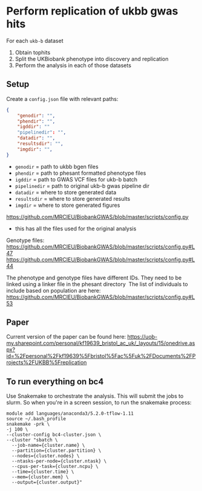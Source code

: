 # Perform replication of ukbb gwas hits

For each `ukb-b` dataset

1. Obtain tophits
2. Split the UKBiobank phenotype into discovery and replication
3. Perform the analysis in each of those datasets

## Setup

Create a `config.json` file with relevant paths:

```json
{
    "genodir": "",
    "phendir": "",
    "igddir": ""
    "pipelinedir": "",
    "datadir": "",
    "resultsdir": "",
    "imgdir": "",
}
```

* `genodir` = path to ukbb bgen files
* `phendir` = path to phesant formatted phenotype files
* `igddir` = path to GWAS VCF files for ukb-b batch
* `pipelinedir` = path to original ukb-b gwas pipeline dir
* `datadir` = where to store generated data
* `resultsdir` = where to store generated results
* `imgdir` = where to store generated figures

https://github.com/MRCIEU/BiobankGWAS/blob/master/scripts/config.py
- this has all the files used for the original analysis

Genotype files:
https://github.com/MRCIEU/BiobankGWAS/blob/master/scripts/config.py#L47
https://github.com/MRCIEU/BiobankGWAS/blob/master/scripts/config.py#L44

The phenotype and genotype files have different IDs. They need to be linked using a linker file in the phesant directory
﻿
The list of individuals to include based on population are here: https://github.com/MRCIEU/BiobankGWAS/blob/master/scripts/config.py#L53

## Paper

Current version of the paper can be found here:
https://uob-my.sharepoint.com/personal/kf19639_bristol_ac_uk/_layouts/15/onedrive.aspx?id=%2Fpersonal%2Fkf19639%5Fbristol%5Fac%5Fuk%2FDocuments%2FProjects%2FUKBB%5Freplication


## To run everything on bc4

Use Snakemake to orchestrate the analysis. This will submit the jobs to slurm. 
So when you're in a screen session, to run the snakemake process:

```
module add languages/anaconda3/5.2.0-tflow-1.11
source ~/.bash_profile
snakemake -prk \
-j 100 \
--cluster-config bc4-cluster.json \
--cluster "sbatch \
  --job-name={cluster.name} \
  --partition={cluster.partition} \
  --nodes={cluster.nodes} \
  --ntasks-per-node={cluster.ntask} \
  --cpus-per-task={cluster.ncpu} \
  --time={cluster.time} \
  --mem={cluster.mem} \
  --output={cluster.output}"
```

